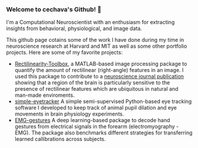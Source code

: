 ### Welcome to cechava's Github! 👋

I'm a Computational Neuroscientist with an enthusiasm for extracting insights from behavioral, physiological, and image data.

This github page cotains some of the work I have done during my time in neuroscience research at Harvard and MIT as well as some other portfolio projects. Here are some of my favorite projects:

* [Rectilinearity-Toolbox](https://github.com/cechava/Rectilinearity_Toolbox), a MATLAB-based image processing package to quantify the amount of rectilinear (right-angle) features in an image. I used this package to contribute to a [neuroscience journal publication](https://www.jneurosci.org/content/34/20/6721) showing that a region of the brain is particularly sensitive to the presence of rectilinear features which are ubiquitous in natural and man-made enviroments.
* [simple-eyetracker](https://github.com/cechava/minimal_eyetracker) A simple semi-supervised Python-based eye tracking software I developed to keep track of animal pupil dilation and eye movements in brain physiology experiments.
* [EMG-gestures](https://github.com/cechava/EMG_gestures) A deep learning-based package to decode hand gestures from electrical signals in the forearm (electromyography - EMG). The package also benchmarks different strategies for transferring learned callibrations across subjects.



<!--
**cechava/cechava** is a ✨ _special_ ✨ repository because its `README.md` (this file) appears on your GitHub profile.

Here are some ideas to get you started:

- 🔭 I’m currently working on ...
- 🌱 I’m currently learning ...
- 👯 I’m looking to collaborate on ...
- 🤔 I’m looking for help with ...
- 💬 Ask me about ...
- 📫 How to reach me: ...
- 😄 Pronouns: ...
- ⚡ Fun fact: ...
-->
